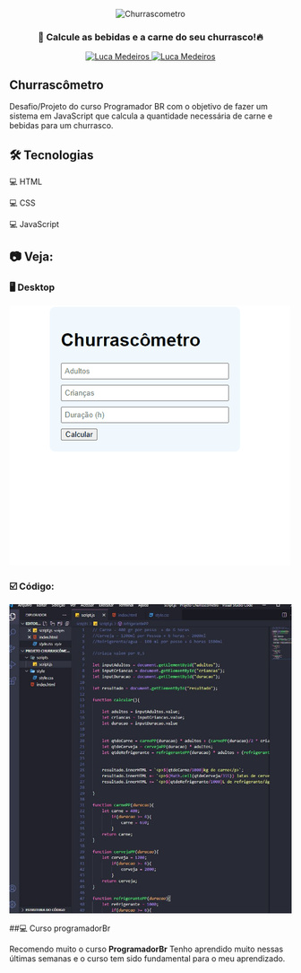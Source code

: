<p align="center">
   <img src="https://s3-sa-east-1.amazonaws.com/gpa-conteudo/images/banner-churrascometro-v3.png" alt="Churrascometro"/>
</p>
<div align="center">
   <h3> 🥩 Calcule as bebidas e a carne do seu churrasco!🔥 </h3>
  

  
<p align="center">	
  <a href="https://www.linkedin.com/in/luca-estrella-medeiros/">
    <img alt="Luca Medeiros" src="https://img.shields.io/badge/linkedin-Luca%20Medeiros-blue" />
  </a>

  <a href="luca.em78@gmail.com">
    <img alt="Luca Medeiros" src="https://img.shields.io/badge/gmail-luca.em78%40gmail.com-blue" />
  </a>

  
</p>
  
  </div>
  
  ## Churrascômetro

Desafio/Projeto do curso Programador BR com o objetivo de fazer um sistema em JavaScript que calcula a quantidade necessária de carne e bebidas para um churrasco.

## 🛠️ Tecnologias

💻 HTML

💻 CSS

💻 JavaScript

## :camera: Veja:

### 🖥️ Desktop

![GIF](GitHub/desktop.gif)

### ☑️ Código:

![image](GitHub/codigo.JPG)

##💻  Curso programadorBr

Recomendo muito o curso **ProgramadorBr** Tenho aprendido muito nessas últimas semanas e o curso tem sido fundamental para o meu aprendizado.



